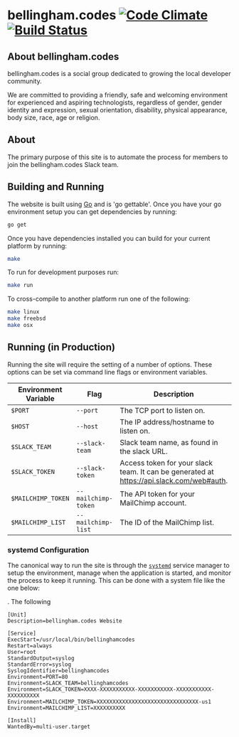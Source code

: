 # bellingham.codes [![Code Climate](https://codeclimate.com/github/hackbellingham/website/badges/gpa.svg)](https://codeclimate.com/github/hackbellingham/website) [![Build Status](https://travis-ci.org/hackbellingham/website.svg?branch=master)](https://travis-ci.org/hackbellingham/website)

## About bellingham.codes
bellingham.codes is a social group dedicated to growing the local developer community.

We are committed to providing a friendly, safe and welcoming environment for experienced and aspiring technologists, regardless of gender, gender identity and expression, sexual orientation, disability, physical appearance, body size, race, age or religion.

## About 
The primary purpose of this site is to automate the process for members to join the bellingham.codes Slack team.

## Building and Running
The website is built using [Go][go] and is 'go gettable'. Once you have your go environment setup you can get dependencies by running:
```sh
go get
```

Once you have dependencies installed you can build for your current platform by running:
```sh
make
```

To run for development purposes run:
```sh
make run
```

To cross-compile to another platform run one of the following:
```sh
make linux
make freebsd
make osx
```

## Running (in Production)
Running the site will require the setting of a number of options. These options can be set via command line flags or environment variables. 

| Environment Variable |         Flag        |                                       Description                                        | Default Value |
|----------------------|---------------------|------------------------------------------------------------------------------------------|---------------|
| `$PORT`              | `--port`            | The TCP port to listen on.                                                               | `3000`        |
| `$HOST`              | `--host`            | The IP address/hostname to listen on.                                                    | All hosts     |
| `$SLACK_TEAM`        | `--slack-team`      | Slack team name, as found in the slack URL.                                              | `""`          |
| `$SLACK_TOKEN`       | `--slack-token`     | Access token for your slack team. It can be generated at https://api.slack.com/web#auth. | `""`          |
| `$MAILCHIMP_TOKEN`   | `--mailchimp-token` | The API token for your MailChimp account.                                                | `""`          |
| `$MAILCHIMP_LIST`    | `--mailchimp-list`  | The ID of the MailChimp list.                                                            | `""`          |

### systemd Configuration
The canonical way to run the site is through the [`systemd`][systemd] service manager to setup the environment, manage when the application is started, and monitor the process to keep it running. This can be done with a system file like the one below:

. The following 

```apacheconf
[Unit]
Description=bellingham.codes Website

[Service]
ExecStart=/usr/local/bin/bellinghamcodes
Restart=always
User=root
StandardOutput=syslog
StandardError=syslog
SyslogIdentifier=bellinghamcodes
Environment=PORT=80
Environment=SLACK_TEAM=bellinghamcodes
Environment=SLACK_TOKEN=XXXX-XXXXXXXXXXX-XXXXXXXXXXX-XXXXXXXXXXX-XXXXXXXXXX
Environment=MAILCHIMP_TOKEN=XXXXXXXXXXXXXXXXXXXXXXXXXXXXXXXX-us1
Environment=MAILCHIMP_LIST=XXXXXXXXXX

[Install]
WantedBy=multi-user.target
```


[go]: http://www.golang.org
[systemd]: https://freedesktop.org/wiki/Software/systemd/
